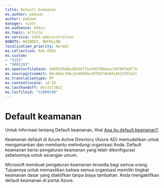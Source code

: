```yaml
---
title: Default keamanan
ms.author: pebaum
author: pebaum
manager: scotv
ms.audience: Admin
ms.topic: article
ms.service: o365-administration
ROBOTS: NOINDEX, NOFOLLOW
localization_priority: Normal
ms.collection: Adm_O365
ms.custom:
- "3153"
- "9001193"
ms.openlocfilehash: d468335dbe2854bf31ef857866aac597807e0f7b
ms.sourcegitcommit: 8bc60ec34bc1e40685e3976576e04a2623f63a7c
ms.translationtype: MT
ms.contentlocale: id-ID
ms.lasthandoff: 04/15/2021
ms.locfileid: "51809190"
---
```

# <a name="security-defaults"></a>Default keamanan

Untuk informasi tentang Default keamanan, lihat [Apa itu default keamanan?](https://docs.microsoft.com/azure/active-directory/conditional-access/concept-conditional-access-security-defaults).

Keamanan default di Azure Active Directory (Azure AD) memudahkan untuk mengamankan dan membantu melindungi organisasi Anda. Default keamanan berisi pengaturan keamanan yang telah dikonfigurasi sebelumnya untuk serangan umum.

Microsoft membuat pengaturan keamanan tersedia bagi semua orang. Tujuannya untuk memastikan bahwa semua organisasi memiliki tingkat keamanan dasar yang diaktifkan tanpa biaya tambahan. Anda mengaktifkan default keamanan di portal Azure.
